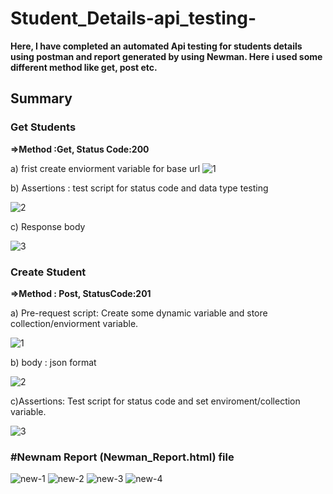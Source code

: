 # Student_Details-api_testing-
<b>Here, I have completed an automated Api testing for students details using postman and report generated by using Newman. Here i used some different method like get, post etc.</b>

<h2>Summary</h2>
<h3>Get Students</h3>
<b>=>Method :Get, Status Code:200 </b> 

a) frist create enviorment variable for base url
 ![1](https://user-images.githubusercontent.com/20767815/230129477-804d1767-1021-4480-b021-f202de1de4c0.png)

b) Assertions : test script for status code and data type testing

![2](https://user-images.githubusercontent.com/20767815/230131329-a61e012e-efaf-449d-a047-fc9636371a7c.png)

c) Response body

![3](https://user-images.githubusercontent.com/20767815/230131887-f2059e0f-aa7f-4ae5-bf46-6590522289d0.png)

<h3>Create Student </h3>
<b>=>Method : Post, StatusCode:201 </b>

a) Pre-request script: Create some dynamic variable and store collection/enviorment variable.

![1](https://user-images.githubusercontent.com/20767815/230135593-2c34d387-2edf-4216-861c-9c3371afcce9.png)

b) body : json format

![2](https://user-images.githubusercontent.com/20767815/230136181-f8af12b1-9afe-4a00-9e19-58e20289a554.png)

c)Assertions: Test script for status code and set enviroment/collection variable.

![3](https://user-images.githubusercontent.com/20767815/230138058-1431787c-c1fe-470d-8c4d-ba9fb0716920.png)

<h3>#Newnam Report (Newman_Report.html) file </h3>

![new-1](https://user-images.githubusercontent.com/20767815/230013438-0227aa40-8565-43f9-8b06-9362a4ec63b8.png)
![new-2](https://user-images.githubusercontent.com/20767815/230013555-459295ad-7092-4a81-bc3d-89e7f6f64a65.png)
![new-3](https://user-images.githubusercontent.com/20767815/230013579-15e36a80-dd24-4c44-9f4f-91d79b6cc909.png)
![new-4](https://user-images.githubusercontent.com/20767815/230013599-1b4b8e38-6085-47b2-9fa5-c909cee907d2.png)
